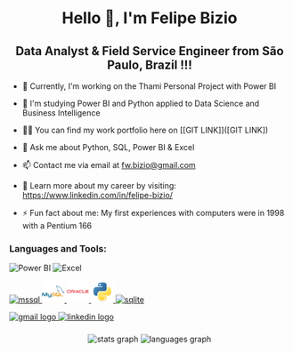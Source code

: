 <h1 align="center">Hello 👋, I'm Felipe Bizio</h1>
<h2 align="center">Data Analyst & Field Service Engineer from São Paulo, Brazil !!!</h2>
<!--
<h3 align="center">Analista de Business Intelligence apaixonado por novas tecnologias</h3>
-->

- 🔭 Currently, I'm working on the Thami Personal Project with Power BI

- 🌱 I'm studying Power BI and Python applied to Data Science and Business Intelligence

- 👨‍💻 You can find my work portfolio here on [[GIT LINK]]([GIT LINK])

- 💬 Ask me about Python, SQL, Power BI & Excel

- 📫 Contact me via email at fw.bizio@gmail.com

- 📄 Learn more about my career by visiting: https://www.linkedin.com/in/felipe-bizio/

- ⚡ Fun fact about me: My first experiences with computers were in 1998 with a Pentium 166

<!---
<h3 align="left">Connect with me:</h3>
<p align="left">
</p>
--->


<h3 align="left">Languages and Tools:</h3>
<!---
<div align="left">
  <img src="https://img.shields.io/badge/Python-3776AB?logo=python&logoColor=white&style=for-the-badge" height="30" alt="python logo"  />
  <img width="12" />
  <img src="https://img.shields.io/badge/MySQL-4479A1?logo=mysql&logoColor=white&style=for-the-badge" height="30" alt="mysql logo"  />
  <img width="12" />
  <img src="https://img.shields.io/badge/SQLite-003B57?logo=sqlite&logoColor=white&style=for-the-badge" height="30" alt="sqlite logo"  />
--->
  
</div>

![Power BI](https://img.shields.io/badge/Power%20BI-Analytics-yellow?logo=power-bi&logoColor=white&style=for-the-badge)
![Excel](https://img.shields.io/badge/Excel-Data%20Analysis-green?logo=microsoft-excel&logoColor=white&style=for-the-badge)


<p align="left"> <a href="https://www.microsoft.com/en-us/sql-server" target="_blank" rel="noreferrer"> <img src="https://www.svgrepo.com/show/303229/microsoft-sql-server-logo.svg" alt="mssql" width="40" height="40"/> </a> <a href="https://www.mysql.com/" target="_blank" rel="noreferrer"> <img src="https://raw.githubusercontent.com/devicons/devicon/master/icons/mysql/mysql-original-wordmark.svg" alt="mysql" width="40" height="40"/> </a> <a href="https://www.oracle.com/" target="_blank" rel="noreferrer"> <img src="https://raw.githubusercontent.com/devicons/devicon/master/icons/oracle/oracle-original.svg" alt="oracle" width="40" height="40"/> </a> <a href="https://www.python.org" target="_blank" rel="noreferrer"> <img src="https://raw.githubusercontent.com/devicons/devicon/master/icons/python/python-original.svg" alt="python" width="40" height="40"/> </a> <a href="https://www.sqlite.org/" target="_blank" rel="noreferrer"> <img src="https://www.vectorlogo.zone/logos/sqlite/sqlite-icon.svg" alt="sqlite" width="40" height="40"/> </a> </p>


<div align="left">
  <a href="fw.bizio@gmail.com" target="_blank">
    <img src="https://img.shields.io/static/v1?message=Gmail&logo=gmail&label=&color=D14836&logoColor=white&labelColor=&style=for-the-badge" height="35" alt="gmail logo"  />
  </a>
  <a href="https://www.linkedin.com/in/felipe-bizio/" target="_blank">
    <img src="https://img.shields.io/static/v1?message=LinkedIn&logo=linkedin&label=&color=0077B5&logoColor=white&labelColor=&style=for-the-badge" height="35" alt="linkedin logo"  />
  </a>
</div>

###

<div align="center">
  <img src="https://github-readme-stats.vercel.app/api?username=felipe-bizio&hide_title=false&hide_rank=false&show_icons=true&include_all_commits=true&count_private=true&disable_animations=false&theme=dracula&locale=en&hide_border=false" height="150" alt="stats graph"  />
  <img src="https://github-readme-stats.vercel.app/api/top-langs?username=felipe-bizio&locale=en&hide_title=false&layout=compact&card_width=320&langs_count=5&theme=dracula&hide_border=false" height="150" alt="languages graph"  />
</div>





###

<!---
felipe-bizio/felipe-bizio is a ✨ special ✨ repository because its `README.md` (this file) appears on your GitHub profile.
You can click the Preview link to take a look at your changes.
--->
